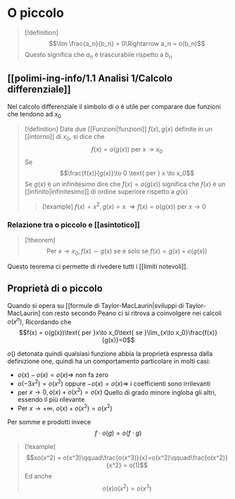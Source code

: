 # O piccolo
>[!definition]
>$$\lim \frac{a_n}{b_n} = 0\Rightarrow a_n = o(b_n)$$
>Questo significa che $a_n$ è trascurabile rispetto a $b_n$

## [[polimi-ing-info/1.1 Analisi 1/Calcolo differenziale]]
Nel calcolo differenziale il simbolo di $o$ è utile per comparare due funzioni che tendono ad $x_0$

>[!definition]
>Date due [[Funzioni|funzioni]] $f(x), g(x)$ definite in un [[intorno]] di $x_0$, si dice che
>$$f(x) = o(g(x)) \text{ per } x \to x_0$$
>Se
>$$\frac{f(x)}{g(x)}\to 0 \text{ per } x \to x_0$$
>Se $g(x)$ è un infinitesimo dire che $f(x) = o(g(x))$ significa che $f(x)$ è un [[infinito|infinitesimo]] di ordine superiore rispetto a $g(x)$
>
>>[!example]
>>$f(x) = x^2, g(x) = x$
>>		$\Rightarrow f(x) = o(g(x))$ per $x \to 0$

### Relazione tra o piccolo e [[asintotico]]
>[!theorem]
>$$\text{Per } x\to x_0, f(x)\sim g(x) \text{ se e solo se } f(x) = g(x) + o(g(x))$$

Questo teorema ci permette di rivedere tutti i [[limiti notevoli]].

## Proprietà di o piccolo
Quando si opera su [[formule di Taylor-MacLaurin|sviluppi di Taylor-MacLaurin] con resto secondo Peano ci si ritrova a coinvolgere nei calcoli $o(x^n)$,
Ricordando che
$$f(x) = o(g(x))\text{ per }x\to x_0\text{ se }\lim_{x\to x_0}\frac{f(x)}{g(x)}=0$$

$o()$ detonata quindi qualsiasi funzione abbia la proprietà espressa dalla definizione one, quindi ha un comportamento particolare in molti casi:
- $o(x)-o(x) = o(x)\Longrightarrow$  non fa zero
- $o(-3x^2) = o(x^2)$ oppure $-o(x) = o(x)\Longrightarrow$ i coefficienti sono irrilevanti 
- per $x\to0, o(x) + o(x^2) = o(x)$ Quello di grado minore ingloba gli altri, essendo il più rilevante
- Per $x\to+\infty,$ $o(x) + o(x^2) = o(x^2)$  

Per somme e prodotti invece 
$$f \cdot o(g) = o(f\cdot g)$$
>[!example]
>$$xo(x^2) = o(x^3)\qquad\frac{o(x^3)}{x}=o(x^2)\qquad\frac{o(x^2)}{x^2} = o(1)$$
>Ed anche
>$$o(x)o(x^2)=o(x^3)$$


